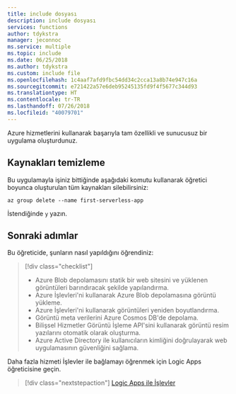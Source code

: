```yaml
---
title: include dosyası
description: include dosyası
services: functions
author: tdykstra
manager: jeconnoc
ms.service: multiple
ms.topic: include
ms.date: 06/25/2018
ms.author: tdykstra
ms.custom: include file
ms.openlocfilehash: 1c4aaf7afd9fbc54dd34c2cca13a8b74e947c16a
ms.sourcegitcommit: e721422a57e6deb95245135fd9f4f5677c344d93
ms.translationtype: HT
ms.contentlocale: tr-TR
ms.lasthandoff: 07/26/2018
ms.locfileid: "40079701"
---
```

Azure hizmetlerini kullanarak başarıyla tam özellikli ve sunucusuz bir uygulama oluşturdunuz.

## <a name="clean-up-resources"></a>Kaynakları temizleme

Bu uygulamayla işiniz bittiğinde aşağıdaki komutu kullanarak öğretici boyunca oluşturulan tüm kaynakları silebilirsiniz:

```azurecli
az group delete --name first-serverless-app
```

İstendiğinde `y` yazın.  

## <a name="next-steps"></a>Sonraki adımlar

Bu öğreticide, şunların nasıl yapıldığını öğrendiniz:
> [!div class="checklist"]
> * Azure Blob depolamasını statik bir web sitesini ve yüklenen görüntüleri barındıracak şekilde yapılandırma.
> * Azure İşlevleri'ni kullanarak Azure Blob depolamasına görüntü yükleme.
> * Azure İşlevleri'ni kullanarak görüntüleri yeniden boyutlandırma.
> * Görüntü meta verilerini Azure Cosmos DB'de depolama.
> * Bilişsel Hizmetler Görüntü İşleme API'sini kullanarak görüntü resim yazılarını otomatik olarak oluşturma.
> * Azure Active Directory ile kullanıcıların kimliğini doğrulayarak web uygulamasının güvenliğini sağlama.

Daha fazla hizmeti İşlevler ile bağlamayı öğrenmek için Logic Apps öğreticisine geçin. 

> [!div class="nextstepaction"]
> [Logic Apps ile İşlevler](https://docs.microsoft.com/azure/azure-functions/functions-twitter-email)
